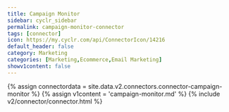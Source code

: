 ```yaml
---
title: Campaign Monitor
sidebar: cyclr_sidebar
permalink: campaign-monitor-connector
tags: [connector]
icon: https://my.cyclr.com/api/ConnectorIcon/14216
default_header: false
category: Marketing
categories: [Marketing,Ecommerce,Email Marketing]
showv1content: false
---
```

{% assign connectordata = site.data.v2.connectors.connector-campaign-monitor %}
{% assign v1content = 'campaign-monitor.md' %}
{% include v2/connector/connector.html %}	